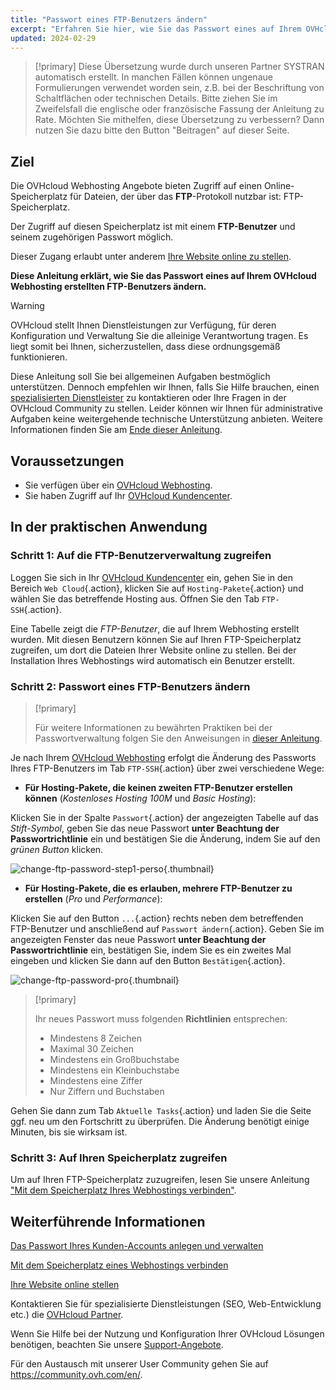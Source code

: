 ```yaml
---
title: "Passwort eines FTP-Benutzers ändern"
excerpt: "Erfahren Sie hier, wie Sie das Passwort eines auf Ihrem OVHcloud Webhosting erstellten FTP-Benutzers ändern"
updated: 2024-02-29
---
```


> [!primary]
> Diese Übersetzung wurde durch unseren Partner SYSTRAN automatisch erstellt. In manchen Fällen können ungenaue Formulierungen verwendet worden sein, z.B. bei der Beschriftung von Schaltflächen oder technischen Details. Bitte ziehen Sie im Zweifelsfall die englische oder französische Fassung der Anleitung zu Rate. Möchten Sie mithelfen, diese Übersetzung zu verbessern? Dann nutzen Sie dazu bitte den Button "Beitragen" auf dieser Seite.
>

## Ziel 

Die OVHcloud Webhosting Angebote bieten Zugriff auf einen Online-Speicherplatz für Dateien, der über das **FTP**-Protokoll nutzbar ist: FTP-Speicherplatz.

Der Zugriff auf diesen Speicherplatz ist mit einem **FTP-Benutzer** und seinem zugehörigen Passwort möglich.

Dieser Zugang erlaubt unter anderem [Ihre Website online zu stellen](hosting_how_to_get_my_website_online1.).

**Diese Anleitung erklärt, wie Sie das Passwort eines auf Ihrem OVHcloud Webhosting erstellten FTP-Benutzers ändern.**

> [!warning]
> OVHcloud stellt Ihnen Dienstleistungen zur Verfügung, für deren Konfiguration und Verwaltung Sie die alleinige Verantwortung tragen. Es liegt somit bei Ihnen, sicherzustellen, dass diese ordnungsgemäß funktionieren.
> 
> Diese Anleitung soll Sie bei allgemeinen Aufgaben bestmöglich unterstützen. Dennoch empfehlen wir Ihnen, falls Sie Hilfe brauchen, einen [spezialisierten Dienstleister](partner.) zu kontaktieren oder Ihre Fragen in der OVHcloud Community zu stellen. Leider können wir Ihnen für administrative Aufgaben keine weitergehende technische Unterstützung anbieten. Weitere Informationen finden Sie am [Ende dieser Anleitung](ftp_change_password_#go-further.).
>

## Voraussetzungen

- Sie verfügen über ein [OVHcloud Webhosting](hosting.).
- Sie haben Zugriff auf Ihr [OVHcloud Kundencenter](manager.).

## In der praktischen Anwendung

### Schritt 1: Auf die FTP-Benutzerverwaltung zugreifen

Loggen Sie sich in Ihr [OVHcloud Kundencenter](manager.) ein, gehen Sie in den Bereich `Web Cloud`{.action}, klicken Sie auf `Hosting-Pakete`{.action} und wählen Sie das betreffende Hosting aus. Öffnen Sie den Tab `FTP-SSH`{.action}.

Eine Tabelle zeigt die *FTP-Benutzer*, die auf Ihrem Webhosting erstellt wurden. Mit diesen Benutzern können Sie auf Ihren FTP-Speicherplatz zugreifen, um dort die Dateien Ihrer Website online zu stellen. Bei der Installation Ihres Webhostings wird automatisch ein Benutzer erstellt.

### Schritt 2: Passwort eines FTP-Benutzers ändern

> [!primary]
>
> Für weitere Informationen zu bewährten Praktiken bei der Passwortverwaltung folgen Sie den Anweisungen in [dieser Anleitung](manage-ovh-password1.).
>

Je nach Ihrem [OVHcloud Webhosting](hosting.) erfolgt die Änderung des Passworts Ihres FTP-Benutzers im Tab `FTP-SSH`{.action} über zwei verschiedene Wege:

- **Für Hosting-Pakete, die keinen zweiten FTP-Benutzer erstellen können** (*Kostenloses Hosting 100M* und *Basic Hosting*):

Klicken Sie in der Spalte `Passwort`{.action} der angezeigten Tabelle auf das *Stift-Symbol*, geben Sie das neue Passwort **unter Beachtung der Passwortrichtlinie** ein und bestätigen Sie die Änderung, indem Sie auf den *grünen Button* klicken.

![change-ftp-password-step1-perso](change-password-perso.png){.thumbnail}

- **Für Hosting-Pakete, die es erlauben, mehrere FTP-Benutzer zu erstellen** (*Pro* und *Performance*): 

Klicken Sie auf den Button `...`{.action} rechts neben dem betreffenden FTP-Benutzer und anschließend auf `Passwort ändern`{.action}. Geben Sie im angezeigten Fenster das neue Passwort **unter Beachtung der Passwortrichtlinie** ein, bestätigen Sie, indem Sie es ein zweites Mal eingeben und klicken Sie dann auf den Button `Bestätigen`{.action}.

![change-ftp-password-pro](change-password-pro.png){.thumbnail}

> [!primary]
>
> Ihr neues Passwort muss folgenden **Richtlinien** entsprechen:
>
>- Mindestens 8 Zeichen
>- Maximal 30 Zeichen
>- Mindestens ein Großbuchstabe
>- Mindestens ein Kleinbuchstabe
>- Mindestens eine Ziffer
>- Nur Ziffern und Buchstaben

Gehen Sie dann zum Tab `Aktuelle Tasks`{.action} und laden Sie die Seite ggf. neu um den Fortschritt zu überprüfen. Die Änderung benötigt einige Minuten, bis sie wirksam ist.

### Schritt 3: Auf Ihren Speicherplatz zugreifen

Um auf Ihren FTP-Speicherplatz zuzugreifen, lesen Sie unsere Anleitung ["Mit dem Speicherplatz Ihres Webhostings verbinden"](ftp_connection1.).

## Weiterführende Informationen <a name="go-further"></a>

[Das Passwort Ihres Kunden-Accounts anlegen und verwalten](manage-ovh-password1.)

[Mit dem Speicherplatz eines Webhostings verbinden](ftp_connection1.)

[Ihre Website online stellen](hosting_how_to_get_my_website_online1.)

Kontaktieren Sie für spezialisierte Dienstleistungen (SEO, Web-Entwicklung etc.) die [OVHcloud Partner](partner.).

Wenn Sie Hilfe bei der Nutzung und Konfiguration Ihrer OVHcloud Lösungen benötigen, beachten Sie unsere [Support-Angebote](support.).

Für den Austausch mit unserer User Community gehen Sie auf <https://community.ovh.com/en/>.